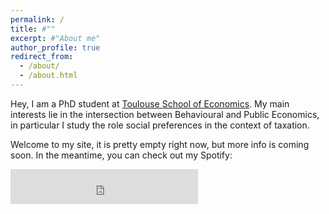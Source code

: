 ```yaml
---
permalink: /
title: #""
excerpt: #"About me"
author_profile: true
redirect_from: 
  - /about/
  - /about.html
---
```

Hey, I am a PhD student at [Toulouse School of Economics](https://www.tse-fr.eu/). My main interests lie in the intersection between Behavioural and Public Economics, in particular I study the role social preferences in the context of taxation.

Welcome to my site, it is pretty empty right now, but more info is coming soon. In the meantime, you can check out my Spotify:

<iframe src="https://open.spotify.com/follow/1/?uri=spotify:user:12158181060?si=3a5e31b271b7472a&size=detail&theme=light"
        width="300"
        height="56" 
        scrolling="no" 
        frameborder="0" 
        style="border:none; 
        overflow:hidden;" 
        allowtransparency="true">
 </iframe>


